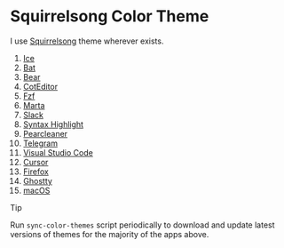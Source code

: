 # Squirrelsong Color Theme

I use [Squirrelsong](https://sapegin.me/squirrelsong/) theme wherever exists.

1. [Ice](https://github.com/sapegin/squirrelsong/tree/master/themes/Ice)
1. [Bat](https://github.com/sapegin/squirrelsong/tree/master/themes/Sublime%20Text/Squirrelsong%20Dark)
1. [Bear](https://github.com/sapegin/squirrelsong/tree/master/themes/Bear)
1. [CotEditor](https://github.com/sapegin/squirrelsong/tree/master/themes/CotEditor)
1. [Fzf](https://github.com/sapegin/squirrelsong/tree/master/themes/Fzf)
1. [Marta](https://github.com/sapegin/squirrelsong/tree/master/themes/Marta)
1. [Slack](https://github.com/sapegin/squirrelsong/tree/master/themes/Slack)
1. [Syntax Highlight](https://github.com/sapegin/squirrelsong/tree/master/themes/Highlight)
1. [Pearcleaner](https://github.com/sapegin/squirrelsong/tree/master/themes/Pearcleaner)
1. [Telegram](https://github.com/sapegin/squirrelsong/tree/master/themes/Telegram)
1. [Visual Studio Code](https://github.com/sapegin/squirrelsong/tree/master/themes/VSCode/SquirrelsongLight)
1. [Cursor](https://github.com/sapegin/squirrelsong/tree/master/themes/Cursor)
1. [Firefox](https://github.com/sapegin/squirrelsong/tree/master/themes/Firefox)
1. [Ghostty](https://github.com/sapegin/squirrelsong/tree/master/themes/Ghostty)
1. [macOS](https://github.com/sapegin/squirrelsong/tree/master/themes/macOS)

> [!TIP]
> Run `sync-color-themes` script periodically to download and update latest versions of themes for the majority of the apps above.
